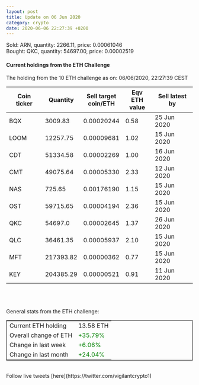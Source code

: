 ```yaml
---
layout: post
title: Update on 06 Jun 2020
category: crypto
date: 2020-06-06 22:27:39 +0200
---
```

<!-- Global site tag (gtag.js) - Google Analytics -->
<script async src="https://www.googletagmanager.com/gtag/js?id=UA-103831149-5"></script>
<script>
  window.dataLayer = window.dataLayer || [];
  function gtag(){dataLayer.push(arguments);}
  gtag('js', new Date());

  gtag('config', 'UA-103831149-5');
</script>
Sold: ARN, quantity:      2266.11, price:   0.00061046<br>Bought: QKC, quantity:     54697.00, price:   0.00002519<br>

#### Current holdings from the ETH Challenge

The holding from the 10 ETH challenge as on: 06/06/2020, 22:27:39 CEST

|Coin ticker|Quantity|Sell target<br>coin/ETH|Eqv ETH<br>value|Sell latest by|
|-----------|--------|-----------|-----------|--------------|
BQX|3009.83|  0.00020244|0.58|25 Jun 2020|
LOOM|12257.75|  0.00009681|1.02|15 Jun 2020|
CDT|51334.58|  0.00002269|1.00|16 Jun 2020|
CMT|49075.64|  0.00005330|2.33|12 Jun 2020|
NAS|725.65|  0.00176190|1.15|15 Jun 2020|
OST|59715.65|  0.00004194|2.36|15 Jun 2020|
QKC|54697.0|  0.00002645|1.37|26 Jun 2020|
QLC|36461.35|  0.00005937|2.10|15 Jun 2020|
MFT|217393.82|  0.00000362|0.77|15 Jun 2020|
KEY|204385.29|  0.00000521|0.91|11 Jun 2020|

<br>
<br>
<br>
General stats from the ETH challenge:

<table style="border:1px solid black;margin-left:auto;margin-right:auto;">
	<tbody>
	<tr>
		<td>Current ETH holding</td>
		<td>     13.58 ETH</td>
	</tr>
	<tr>
		<td>Overall change of ETH</td>
		<td><font color="green">+35.79%</font></td>
	</tr>
	<tr>
		<td>Change in last week</td>
		<td><font color="green">+6.06%</font></td>
	</tr>
	<tr>
		<td>Change in last month</td>
		<td><font color="green">+24.04%</font></td>
	</tr>
	</tbody>
</table>

<br>
Follow live tweets [here](https://twitter.com/vigilantcrypto1)
<br>
<br>